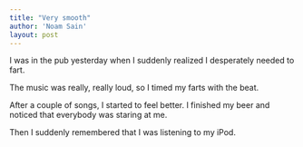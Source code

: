 ```yaml
---
title: "Very smooth"
author: 'Noam Sain'
layout: post
---
```


I was in the pub yesterday when I suddenly realized I desperately needed to fart.  
  
The music was really, really loud, so I timed my farts with the beat.

After a couple of songs, I started to feel better. I finished my beer and noticed that everybody was staring at me.

Then I suddenly remembered that I was listening to my iPod.